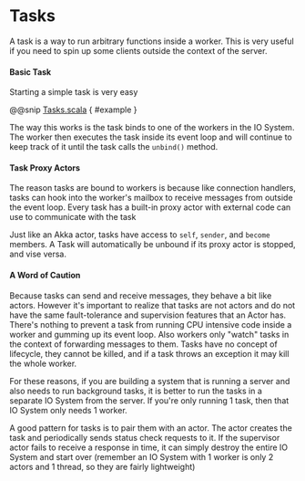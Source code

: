 # Tasks

A task is a way to run arbitrary functions inside a worker.  This is very
useful if you need to spin up some clients outside the context of the server.

#### Basic Task

Starting a simple task is very easy

@@snip [Tasks.scala](../scala/Tasks.scala) { #example }

The way this works is the task binds to one of the workers in the IO System.
The worker then executes the task inside its event loop and will continue to
keep track of it until the task calls the `unbind()` method.

#### Task Proxy Actors

The reason tasks are bound to workers is because like connection handlers,
tasks can hook into the worker's mailbox to receive messages from outside the
event loop.  Every task has a built-in proxy actor with external code can use
to communicate with the task 

Just like an Akka actor, tasks have access to `self`, `sender`, and `become`
members.  A Task will automatically be unbound if its proxy actor is stopped,
and vise versa.

#### A Word of Caution

Because tasks can send and receive messages, they behave a bit like actors.
However it's important to realize that tasks are not actors and do not have the
same fault-tolerance and supervision features that an Actor has.  There's
nothing to prevent a task from running CPU intensive code inside a worker and
gumming up its event loop.  Also workers only "watch" tasks in the context of
forwarding messages to them.  Tasks have no concept of lifecycle, they cannot
be killed, and if a task throws an exception it may kill the whole worker.

For these reasons, if you are building a system that is running a server and
also needs to run background tasks, it is better to run the tasks in a separate
IO System from the server.  If you're only running 1 task, then that IO System
only needs 1 worker.

A good pattern for tasks is to pair them with an actor.  The actor creates the
task and periodically sends status check requests to it.  If the supervisor
actor fails to receive a response in time, it can simply destroy the entire IO
System and start over (remember an IO System with 1 worker is only 2 actors and
1 thread, so they are fairly lightweight)

